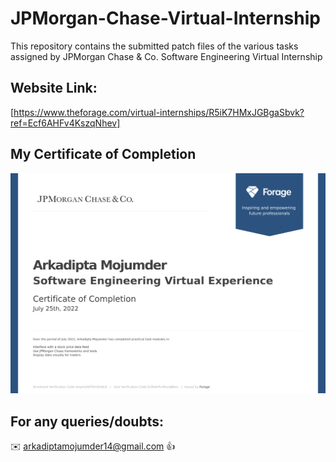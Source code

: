 # JPMorgan-Chase-Virtual-Internship

This repository contains the submitted patch files of the various tasks assigned by JPMorgan Chase &amp; Co. Software Engineering Virtual Internship

## Website Link:

[https://www.theforage.com/virtual-internships/R5iK7HMxJGBgaSbvk?ref=Ecf6AHFv4KszqNhev]

## My Certificate of Completion 

![](https://github.com/arkaslittlemind/JP-Morgan-Chase-Virtual-Internship/blob/master/JPMorgan%20%26%20Chase.png)

## For any queries/doubts:

:envelope: arkadiptamojumder14@gmail.com :thumbsup:
